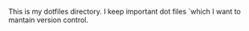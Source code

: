 This is my dotfiles directory. I keep important dot files 
`which I want to mantain version control.
